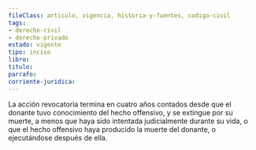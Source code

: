 ```yaml
---
fileClass: articulo, vigencia, historia-y-fuentes, codigo-civil
tags:
- derecho-civil
- derecho-privado
estado: vigente
tipo: inciso
libro:
titulo:
parrafo:
corriente-juridica:
---
```

La acción revocatoria termina en cuatro años contados desde que el donante tuvo conocimiento del hecho offensivo, y se extingue por su muerte, a menos que haya sido intentada judicialmente durante su vida, o que el hecho offensivo haya producido la muerte del donante, o ejecutándose después de ella.